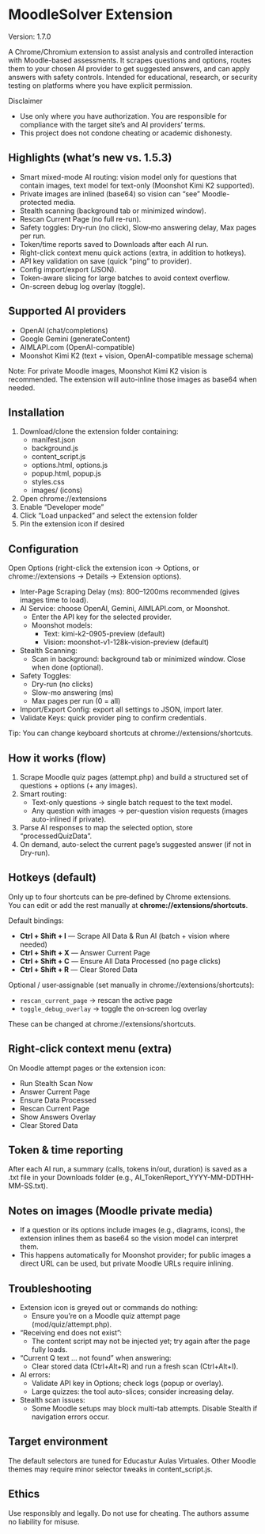 # MoodleSolver Extension

Version: 1.7.0

A Chrome/Chromium extension to assist analysis and controlled interaction with Moodle-based assessments. It scrapes questions and options, routes them to your chosen AI provider to get suggested answers, and can apply answers with safety controls. Intended for educational, research, or security testing on platforms where you have explicit permission.

Disclaimer
- Use only where you have authorization. You are responsible for compliance with the target site’s and AI providers’ terms.
- This project does not condone cheating or academic dishonesty.

## Highlights (what’s new vs. 1.5.3)

- Smart mixed-mode AI routing: vision model only for questions that contain images, text model for text-only (Moonshot Kimi K2 supported).
- Private images are inlined (base64) so vision can “see” Moodle-protected media.
- Stealth scanning (background tab or minimized window).
- Rescan Current Page (no full re-run).
- Safety toggles: Dry-run (no click), Slow‑mo answering delay, Max pages per run.
- Token/time reports saved to Downloads after each AI run.
- Right-click context menu quick actions (extra, in addition to hotkeys).
- API key validation on save (quick “ping” to provider).
- Config import/export (JSON).
- Token-aware slicing for large batches to avoid context overflow.
- On-screen debug log overlay (toggle).

## Supported AI providers

- OpenAI (chat/completions)
- Google Gemini (generateContent)
- AIMLAPI.com (OpenAI-compatible)
- Moonshot Kimi K2 (text + vision, OpenAI-compatible message schema)

Note: For private Moodle images, Moonshot Kimi K2 vision is recommended. The extension will auto-inline those images as base64 when needed.

## Installation

1. Download/clone the extension folder containing:
   - manifest.json
   - background.js
   - content_script.js
   - options.html, options.js
   - popup.html, popup.js
   - styles.css
   - images/ (icons)
2. Open chrome://extensions
3. Enable “Developer mode”
4. Click “Load unpacked” and select the extension folder
5. Pin the extension icon if desired

## Configuration

Open Options (right-click the extension icon → Options, or chrome://extensions → Details → Extension options).

- Inter-Page Scraping Delay (ms): 800–1200ms recommended (gives images time to load).
- AI Service: choose OpenAI, Gemini, AIMLAPI.com, or Moonshot.
  - Enter the API key for the selected provider.
  - Moonshot models:
    - Text: kimi-k2-0905-preview (default)
    - Vision: moonshot-v1-128k-vision-preview (default)
- Stealth Scanning:
  - Scan in background: background tab or minimized window. Close when done (optional).
- Safety Toggles:
  - Dry-run (no clicks)
  - Slow-mo answering (ms)
  - Max pages per run (0 = all)
- Import/Export Config: export all settings to JSON, import later.
- Validate Keys: quick provider ping to confirm credentials.

Tip: You can change keyboard shortcuts at chrome://extensions/shortcuts.

## How it works (flow)

1. Scrape Moodle quiz pages (attempt.php) and build a structured set of questions + options (+ any images).
2. Smart routing:
   - Text-only questions → single batch request to the text model.
   - Any question with images → per-question vision requests (images auto-inlined if private).
3. Parse AI responses to map the selected option, store “processedQuizData”.
4. On demand, auto-select the current page’s suggested answer (if not in Dry-run).

## Hotkeys (default)

Only up to four shortcuts can be pre‑defined by Chrome extensions.  
You can edit or add the rest manually at **chrome://extensions/shortcuts**.

Default bindings:
- **Ctrl + Shift + I** — Scrape All Data & Run AI (batch + vision where needed)
- **Ctrl + Shift + X** — Answer Current Page
- **Ctrl + Shift + C** — Ensure All Data Processed (no page clicks)
- **Ctrl + Shift + R** — Clear Stored Data

Optional / user‑assignable (set manually in chrome://extensions/shortcuts):
- `rescan_current_page` → rescan the active page
- `toggle_debug_overlay` → toggle the on‑screen log overlay

These can be changed at chrome://extensions/shortcuts.

## Right‑click context menu (extra)

On Moodle attempt pages or the extension icon:
- Run Stealth Scan Now
- Answer Current Page
- Ensure Data Processed
- Rescan Current Page
- Show Answers Overlay
- Clear Stored Data

## Token & time reporting

After each AI run, a summary (calls, tokens in/out, duration) is saved as a .txt file in your Downloads folder (e.g., AI_TokenReport_YYYY-MM-DDTHH-MM-SS.txt).

## Notes on images (Moodle private media)

- If a question or its options include images (e.g., diagrams, icons), the extension inlines them as base64 so the vision model can interpret them.
- This happens automatically for Moonshot provider; for public images a direct URL can be used, but private Moodle URLs require inlining.

## Troubleshooting

- Extension icon is greyed out or commands do nothing:
  - Ensure you’re on a Moodle quiz attempt page (mod/quiz/attempt.php).
- “Receiving end does not exist”:
  - The content script may not be injected yet; try again after the page fully loads.
- “Current Q text … not found” when answering:
  - Clear stored data (Ctrl+Alt+R) and run a fresh scan (Ctrl+Alt+I).
- AI errors:
  - Validate API key in Options; check logs (popup or overlay).
  - Large quizzes: the tool auto-slices; consider increasing delay.
- Stealth scan issues:
  - Some Moodle setups may block multi-tab attempts. Disable Stealth if navigation errors occur.

## Target environment

The default selectors are tuned for Educastur Aulas Virtuales. Other Moodle themes may require minor selector tweaks in content_script.js.

## Ethics

Use responsibly and legally. Do not use for cheating. The authors assume no liability for misuse.
